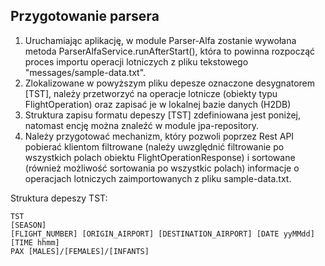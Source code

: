 ## Przygotowanie parsera

1. Uruchamiając aplikację, w module Parser-Alfa zostanie wywołana metoda ParserAlfaService.runAfterStart(), która to powinna rozpocząć proces importu operacji lotniczych z pliku tekstowego "messages/sample-data.txt".
2. Zlokalizowane w powyższym pliku depesze oznaczone desygnatorem [TST], należy przetworzyć na operacje lotnicze (obiekty typu FlightOperation) oraz zapisać je w lokalnej bazie danych (H2DB)
3. Struktura zapisu formatu depeszy [TST] zdefiniowana jest poniżej, natomast encję można znaleźć w module jpa-repository.
4. Należy przygotować mechanizm, który pozwoli poprzez Rest API pobierać klientom filtrowane (należy uwzględnić filtrowanie po wszystkich polach obiektu FlightOperationResponse) i sortowane (również możliwość sortowania po wszystkic polach) informacje o operacjach lotniczych zaimportowanych z pliku sample-data.txt. 


Struktura depeszy TST:
```
TST
[SEASON]
[FLIGHT_NUMBER] [ORIGIN_AIRPORT] [DESTINATION_AIRPORT] [DATE yyMMdd] [TIME hhmm]
PAX [MALES]/[FEMALES]/[INFANTS]
```